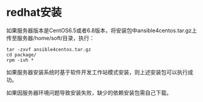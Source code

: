 # redhat安装
如果服务器版本是CentOS6.5或者6.8版本，将安装包中ansible4centos.tar.gz上传至服务器/home/soft/目录，执行：
```
tar -zxvf ansible4centos.tar.gz
cd package/
rpm -ivh *
```

如果服务器安装系统时基于软件开发工作站模式安装，则上述安装包可以执行成功。

如果因服务器环境问题导致安装失败，缺少的依赖安装包需自己下载。


